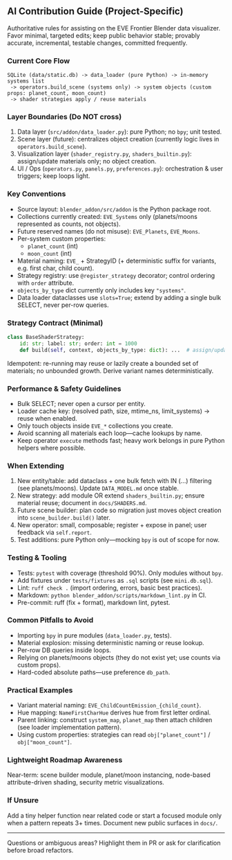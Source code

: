 ## AI Contribution Guide (Project-Specific)

Authoritative rules for assisting on the EVE Frontier Blender data visualizer. Favor minimal, targeted edits; keep public behavior stable; provably accurate, incremental, testable changes, committed frequently.

### Current Core Flow

```text
SQLite (data/static.db) -> data_loader (pure Python) -> in-memory systems list
 -> operators.build_scene (systems only) -> system objects (custom props: planet_count, moon_count)
 -> shader strategies apply / reuse materials
```

### Layer Boundaries (Do NOT cross)

1. Data layer (`src/addon/data_loader.py`): pure Python; no `bpy`; unit tested.
2. Scene layer (future): centralizes object creation (currently logic lives in `operators.build_scene`).
3. Visualization layer (`shader_registry.py`, `shaders_builtin.py`): assign/update materials only; no object creation.
4. UI / Ops (`operators.py`, `panels.py`, `preferences.py`): orchestration & user triggers; keep loops light.

### Key Conventions

- Source layout: `blender_addon/src/addon` is the Python package root.
- Collections currently created: `EVE_Systems` only (planets/moons represented as counts, not objects).
- Future reserved names (do not misuse): `EVE_Planets`, `EVE_Moons`.
- Per-system custom properties:
    - `planet_count` (int)
    - `moon_count` (int)
- Material naming: `EVE_` + StrategyID (+ deterministic suffix for variants, e.g. first char, child count).
- Strategy registry: use `@register_strategy` decorator; control ordering with `order` attribute.
- `objects_by_type` dict currently only includes key `"systems"`.
- Data loader dataclasses use `slots=True`; extend by adding a single bulk SELECT, never per-row queries.

### Strategy Contract (Minimal)

```python
class BaseShaderStrategy:
    id: str; label: str; order: int = 1000
    def build(self, context, objects_by_type: dict): ...  # assign/update materials
```

Idempotent: re-running may reuse or lazily create a bounded set of materials; no unbounded growth. Derive variant names deterministically.

### Performance & Safety Guidelines

- Bulk SELECT; never open a cursor per entity.
- Loader cache key: (resolved path, size, mtime_ns, limit_systems) → reuse when enabled.
- Only touch objects inside `EVE_*` collections you create.
- Avoid scanning all materials each loop—cache lookups by name.
- Keep operator `execute` methods fast; heavy work belongs in pure Python helpers where possible.

### When Extending

1. New entity/table: add dataclass + one bulk fetch with IN (...) filtering (see planets/moons). Update `DATA_MODEL.md` once stable.
2. New strategy: add module OR extend `shaders_builtin.py`; ensure material reuse; document in `docs/SHADERS.md`.
3. Future scene builder: plan code so migration just moves object creation into `scene_builder.build()` later.
4. New operator: small, composable; register + expose in panel; user feedback via `self.report`.
5. Test additions: pure Python only—mocking `bpy` is out of scope for now.

### Testing & Tooling

- Tests: `pytest` with coverage (threshold 90%). Only modules without `bpy`.
- Add fixtures under `tests/fixtures` as `.sql` scripts (see `mini.db.sql`).
- Lint: `ruff check .` (import ordering, errors, basic best practices).
- Markdown: `python blender_addon/scripts/markdown_lint.py` in CI.
- Pre-commit: ruff (fix + format), markdown lint, pytest.

### Common Pitfalls to Avoid

- Importing `bpy` in pure modules (`data_loader.py`, tests).
- Material explosion: missing deterministic naming or reuse lookup.
- Per-row DB queries inside loops.
- Relying on planets/moons objects (they do not exist yet; use counts via custom props).
- Hard-coded absolute paths—use preference `db_path`.

### Practical Examples

- Variant material naming: `EVE_ChildCountEmission_{child_count}`.
- Hue mapping: `NameFirstCharHue` derives hue from first letter ordinal.
- Parent linking: construct `system_map`, `planet_map` then attach children (see loader implementation pattern).
- Using custom properties: strategies can read `obj["planet_count"]` / `obj["moon_count"]`.

### Lightweight Roadmap Awareness

Near-term: scene builder module, planet/moon instancing, node-based attribute-driven shading, security metric visualizations.

### If Unsure

Add a tiny helper function near related code or start a focused module only when a pattern repeats 3+ times. Document new public surfaces in `docs/`.

---
Questions or ambiguous areas? Highlight them in PR or ask for clarification before broad refactors.
